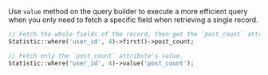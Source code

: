 Use `value` method on the query builder to execute a more efficient query when you only need to fetch a specific field when retrieving a single record.

```php
// Fetch the whole fields of the record, then get the `post_count` attribute.
Statistic::where('user_id', 4)->first()->post_count;

// Fetch only the `post_count` attribute's value.
Statistic::where('user_id', 4)->value('post_count');
```
